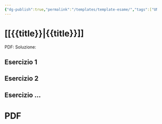 ```yaml
---
{"dg-publish":true,"permalink":"/templates/template-esame/","tags":["UNI"]}
---
```



# [[{{title}}\|{{title}}]]

PDF: 
Soluzione:
## Esercizio 1
## Esercizio 2
## Esercizio ...


# PDF
